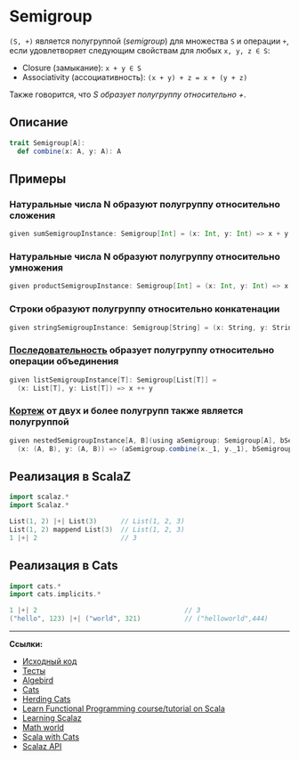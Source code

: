 # Semigroup

`(S, +)` является полугруппой (_semigroup_) для множества `S` и операции `+`, 
если удовлетворяет следующим свойствам для любых `x, y, z ∈ S`:
- Closure (замыкание): `x + y ∈ S`
- Associativity (ассоциативность): `(x + y) + z = x + (y + z)`

Также говорится, что _S образует полугруппу относительно +_.

## Описание

```scala
trait Semigroup[A]:
  def combine(x: A, y: A): A
```

## Примеры

### Натуральные числа N образуют полугруппу относительно сложения

```scala
given sumSemigroupInstance: Semigroup[Int] = (x: Int, y: Int) => x + y
```

### Натуральные числа N образуют полугруппу относительно умножения

```scala
given productSemigroupInstance: Semigroup[Int] = (x: Int, y: Int) => x * y
```

### Строки образуют полугруппу относительно конкатенации

```scala
given stringSemigroupInstance: Semigroup[String] = (x: String, y: String) => x + y
```

### [Последовательность](../../scala/collections) образует полугруппу относительно операции объединения

```scala
given listSemigroupInstance[T]: Semigroup[List[T]] =
  (x: List[T], y: List[T]) => x ++ y
```

### [Кортеж](../../scala/collections/tuple) от двух и более полугрупп также является полугруппой

```scala
given nestedSemigroupInstance[A, B](using aSemigroup: Semigroup[A], bSemigroup: Semigroup[B]): Semigroup[(A, B)] =
  (x: (A, B), y: (A, B)) => (aSemigroup.combine(x._1, y._1), bSemigroup.combine(x._2, y._2))
```


## Реализация в ScalaZ

```scala
import scalaz.*
import Scalaz.*

List(1, 2) |+| List(3)      // List(1, 2, 3)
List(1, 2) mappend List(3)  // List(1, 2, 3)
1 |+| 2                     // 3
```

## Реализация в Cats

```scala
import cats.*
import cats.implicits.*

1 |+| 2                                     // 3
("hello", 123) |+| ("world", 321)           // ("helloworld",444)
```


---

**Ссылки:**

- [Исходный код](https://gitflic.ru/project/artemkorsakov/scalabook/blob?file=examples%2Fsrc%2Fmain%2Fscala%2Ftypeclass%2Fmonoid%2FSemigroup.scala&plain=1)
- [Тесты](https://gitflic.ru/project/artemkorsakov/scalabook/blob?file=examples%2Fsrc%2Ftest%2Fscala%2Ftypeclass%2Fmonoid%2FSemigroupSuite.scala)
- [Algebird](https://twitter.github.io/algebird/typeclasses/semigroup.html)
- [Cats](https://typelevel.org/cats/typeclasses/semigroup.html)
- [Herding Cats](http://eed3si9n.com/herding-cats/Semigroup.html)
- [Learn Functional Programming course/tutorial on Scala](https://github.com/dehun/learn-fp)
- [Learning Scalaz](http://eed3si9n.com/learning-scalaz/Monoid.html#Monoid)
- [Math world](https://mathworld.wolfram.com/Semigroup.html)
- [Scala with Cats](https://www.scalawithcats.com/dist/scala-with-cats.html#definition-of-a-semigroup)
- [Scalaz API](https://javadoc.io/doc/org.scalaz/scalaz-core_3/7.3.6/scalaz/Semigroup.html)
